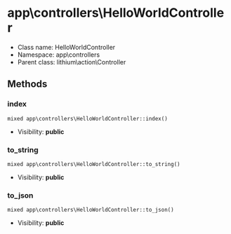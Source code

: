 app\controllers\HelloWorldController
===============






* Class name: HelloWorldController
* Namespace: app\controllers
* Parent class: lithium\action\Controller







Methods
-------


### index

    mixed app\controllers\HelloWorldController::index()





* Visibility: **public**




### to_string

    mixed app\controllers\HelloWorldController::to_string()





* Visibility: **public**




### to_json

    mixed app\controllers\HelloWorldController::to_json()





* Visibility: **public**



